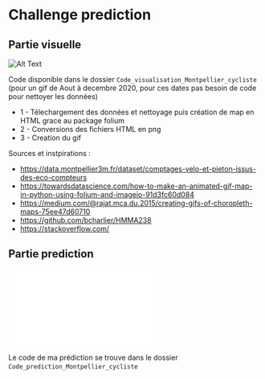 # Challenge prediction


## Partie visuelle
 
![Alt Text](Gif/Montpellier_cycliste.gif)

Code disponible dans le dossier `Code_visualisation_Montpellier_cycliste` (pour un gif de Aout à decembre 2020, pour ces dates pas besoin de code pour nettoyer les données)

+ 1 - Télechargement des données et nettoyage puis création de map en HTML grace au package folium
+ 2 - Conversions des fichiers HTML en png
+ 3 - Creation du gif

Sources et instpirations :  
+ https://data.montpellier3m.fr/dataset/comptages-velo-et-pieton-issus-des-eco-compteurs  
+ https://towardsdatascience.com/how-to-make-an-animated-gif-map-in-python-using-folium-and-imageio-91d3fc60d084  
+ https://medium.com/@rajat.mca.du.2015/creating-gifs-of-choropleth-maps-75ee47d60710  
+ https://github.com/bcharlier/HMMA238  
+ https://stackoverflow.com/  

## Partie prediction

![Alt Text](Code_prediction_Montpellier_cycliste/Passage_cycliste_mtp.pdf)  

Le code de ma prédiction se trouve dans le dossier `Code_prediction_Montpellier_cycliste`
